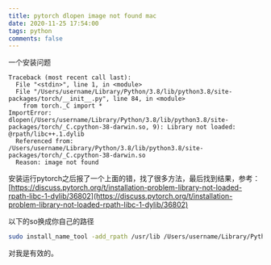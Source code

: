 ```yaml
---
title: pytorch dlopen image not found mac
date: 2020-11-25 17:54:00
tags: python
comments: false
---
```

一个安装问题
<!--more-->
```
Traceback (most recent call last):
  File "<stdin>", line 1, in <module>
  File "/Users/username/Library/Python/3.8/lib/python3.8/site-packages/torch/__init__.py", line 84, in <module>
    from torch._C import *
ImportError: dlopen(/Users/username/Library/Python/3.8/lib/python3.8/site-packages/torch/_C.cpython-38-darwin.so, 9): Library not loaded: @rpath/libc++.1.dylib
  Referenced from: /Users/username/Library/Python/3.8/lib/python3.8/site-packages/torch/_C.cpython-38-darwin.so
  Reason: image not found
```
安装运行pytorch之后报了一个上面的错，找了很多方法，最后找到结果，参考：
[https://discuss.pytorch.org/t/installation-problem-library-not-loaded-rpath-libc-1-dylib/36802](https://discuss.pytorch.org/t/installation-problem-library-not-loaded-rpath-libc-1-dylib/36802)

以下的so换成你自己的路径

```bash
sudo install_name_tool -add_rpath /usr/lib /Users/username/Library/Python/3.8/lib/python3.8/site-packages/torch/_C.cpython-38-darwin.so
```

对我是有效的。
